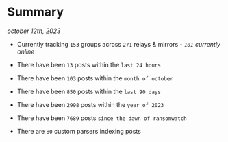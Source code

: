 
# Summary
_october 12th, 2023_

- Currently tracking `153` groups across `271` relays & mirrors - _`101` currently online_

- There have been `13` posts within the `last 24 hours`

- There have been `103` posts within the `month of october`

- There have been `850` posts within the `last 90 days`

- There have been `2998` posts within the `year of 2023`

- There have been `7689` posts `since the dawn of ransomwatch`

- There are `80` custom parsers indexing posts
